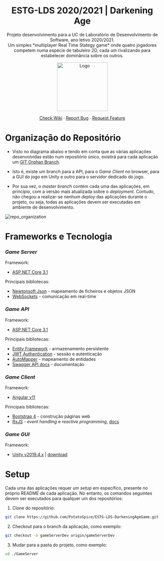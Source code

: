 <p align="center">
  <h1 align="center">ESTG-LDS 2020/2021 | Darkening Age</h1>
  
  <p align="center">
    Projeto desenvolvimento para a UC de Laboratório de Desenvolvimento de Software, ano letivo 2020/2021.
    <br/>
    Um simples *multiplayer Real Time Stategy game* onde quatro jogadores competem numa espécie de tabuleiro 2D, cada um rivalizando para estabelecer dominância sobre os outros.
  </p>
</p>

<p align="center">
  <a href="https://github.com/PotatoSpice/ESTG-LDS-DarkeningAgeGame">
    <img src="https://user-images.githubusercontent.com/44165718/105226974-9cbfd780-5b58-11eb-99dd-29e7ae8dc64b.png" alt="Logo" width="165" height="158">
  </a>
  
  <p align="center">
    <a href="https://github.com/PotatoSpice/ESTG-LDS-DarkeningAgeGame/wiki">Check Wiki</a>
    ·
    <a href="https://github.com/PotatoSpice/ESTG-LDS-DarkeningAgeGame/issues">Report Bug</a>
    ·
    <a href="https://github.com/PotatoSpice/ESTG-LDS-DarkeningAgeGame/issues">Request Feature</a>
  </p>
</p>

# Organização do Repositório

- Visto no diagrama abaixo e tendo em conta que as várias aplicações desenvolvidas estão num repositório único, existirá para cada aplicação um [GIT Orphan Branch](https://www.git-scm.com/docs/git-checkout#Documentation/git-checkout.txt---orphanltnewbranchgt). 

- Isto é, existe um branch para a API, para o *Game Client* no browser, para a GUI do jogo em Unity e outro para o servidor dedicado do jogo.

- Por sua vez, o *master branch* contém cada uma das aplicações, em princípio, com a versão mais atualizada sobre o *deployment*. Contudo, não chegou a realizar-se nenhum *deploy* das aplicações durante o projeto, ou seja, todas as aplicações devem ser executadas em ambiente de desenvolvimento.

![repo_organization](https://user-images.githubusercontent.com/44165718/105228731-d42f8380-5b5a-11eb-8c93-5df87addd30a.jpg)

# Frameworks e Tecnologia

### *Game Server*
Framework:
- [ASP.NET Core 3.1](https://docs.microsoft.com/en-us/aspnet/core/release-notes/aspnetcore-3.1?view=aspnetcore-3.1)

Principais bibliotecas:
- [Newtonsoft Json](https://www.newtonsoft.com/json) - mapeamento de ficheiros e objetos JSON
- [WebSockets](https://docs.microsoft.com/en-us/aspnet/core/fundamentals/websockets?view=aspnetcore-3.1) - comunicação em real-time

### *Game API*
Framework:
- [ASP.NET Core 3.1](https://docs.microsoft.com/en-us/aspnet/core/release-notes/aspnetcore-3.1?view=aspnetcore-3.1)

Principais bibliotecas:
- [Entity Framework](https://docs.microsoft.com/en-us/ef/) - armazenamento persistente
- [JWT Authentication](https://jwt.io/) - sessão e autenticação
- [AutoMapper](https://docs.automapper.org/en/stable/) - mapeamento de entidades
- [Swagger API docs](https://docs.microsoft.com/en-us/aspnet/core/tutorials/web-api-help-pages-using-swagger?view=aspnetcore-3.1) - documentação

### *Game Client*
Framework:
- [Angular v11](https://angular.io/)

Principais bibliotecas:
- [Bootstrap 4](https://getbootstrap.com/docs/4.6/getting-started/introduction/) - construção páginas web
- [RxJS](https://angular.io/guide/rx-library) - *event handling* e *reactive programming*, [docs](https://www.learnrxjs.io/)

### *Game GUI*
Framework:
- [Unity v2019.4.x](https://unity.com/solutions/game) | [download](https://unity3d.com/get-unity/download)

# Setup

Cada uma das aplicações requer um *setup* em específico, presente no próprio README de cada aplicação. No entanto, os comandos seguintes devem ser executados para qualquer um dos repositórios:

1. Clone do repositório:
```sh
git clone https://github.com/PotatoSpice/ESTG-LDS-DarkeningAgeGame.git
```
2. Checkout para o branch da aplicação, como exemplo:
```sh
git checkout -b gameServerDev origin/gameServerDev
```
3. Mudar para a pasta do projeto, como exemplo:
```sh
cd ./GameServer
```
